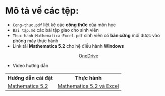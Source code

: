 # Mô tả về các tệp:
* `Cong-thuc.pdf` liệt kê các <b>công thức</b> của môn học
* `Bài tập.md` các bài tập giao cho sinh viên
* `Thuc-hanh-Mathematica-Excel.pdf` sinh viên có <b>bản cứng</b> mới được vào phòng máy thực hành
* Link tải <b>Mathematica 5.2</b> cho hệ điều hành <b>Windows</b>
     <p align="center">
          <a href="https://nuceedu-my.sharepoint.com/:u:/g/personal/thinhnd_huce_edu_vn/ETNB4kBp6ZBCvD658pIzLIIBeA7AUoozkl83dioTa16vnA">OneDrive</a>
     </p>
* Video hướng dẫn
<table align="center">
  <tr>
    <th>Hướng dẫn cài đặt</th>
    <th>Thực hành</th>
  </tr>
  <tr>
    <td><a href="https://nuceedu-my.sharepoint.com/:v:/g/personal/thinhnd_huce_edu_vn/Edgc29SEFxpJloSLek7MctMBURpE4cH1ZfkDL-Z32430pQ"> Mathematica 5.2 </a></td>
    <td><a href="https://www.youtube.com/watch?v=G-hXslIX78s&list=PLgFze5QynAFNR3aFNlxb_P4UZiveYddN9"> Mathematica 5.2 và Excel </a></td>
  </tr>
</table>

